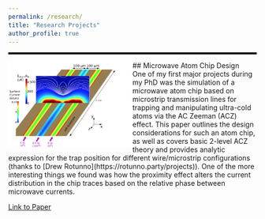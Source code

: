 ```yaml
---
permalink: /research/
title: "Research Projects"
author_profile: true
---
```


<hr style="height: 4px; border: none; background-color: black;">
## Microwave Atom Chip Design

<img src="/images/microwaveAtomChipDesignPaper.png" align="left" width="50%"/>
&nbsp;&nbsp;&nbsp;&nbsp;
One of my first major projects during my PhD was the simulation of a microwave atom chip based on microstrip transmission lines for trapping and manipulating ultra-cold atoms via the AC Zeeman (ACZ) effect. This paper outlines the design considerations for such an atom chip, as well as covers basic 2-level ACZ theory and provides analytic expression for the trap position for different wire/microstrip configurations (thanks to [Drew Rotunno](https://rotunno.party/projects)). One of the more interesting things we found was how the proximity effect alters the current distribution in the chip traces based on the relative phase between microwave currents.

[Link to Paper](https://www.mdpi.com/2218-2004/9/3/54)
   